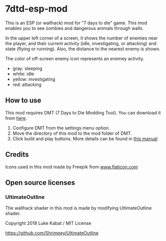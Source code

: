 # 7dtd-esp-mod

This is an ESP (or wallhack) mod for "7 days to die" game. This mod enables you to see zombies and dangerous animals through walls.

In the upper left corner of a screen, it shows the number of enemies near the player, and their current activity
(idle, investigating, or attacking) and state (flying or running). Also, the distance to the nearest enemy is shown.

The color of off-screen enemy icon represents an enemey activity.
- gray: sleeping
- white: idle
- yellow: investigating
- red: attacking

## How to use

This mod requires DMT (7 Days to Die Modding Tool). You can download it from [here](https://github.com/HAL-NINE-THOUSAND/DMT).
1. Configure DMT from the settings menu option.
1. Move the directory of this mod to the mod folder of DMT.
2. Click build and play buttons.
More details can be found in [this manual](https://7d2dmods.github.io/HarmonyDocs/)

## Credits

Icons used in this mod made by Freepik from www.flaticon.com

## Open source licenses

### UltimateOutline

The wallhack shader in this mod is made by modifying UltimateOutline shader.

Copyright 2018 Luke Kabat / MIT License

https://github.com/Shrimpey/UltimateOutline
